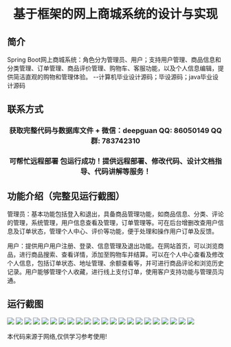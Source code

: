 <p><h1 align="center">基于框架的网上商城系统的设计与实现</h1></p>

## 简介
Spring Boot网上商城系统：角色分为管理员、用户；支持用户管理、商品信息和分类管理、订单管理、商品评价管理、购物车、客服功能，以及个人信息编辑，提供简洁直观的购物和管理体验。    --计算机毕业设计源码；毕设源码；java毕业设计源码


## 联系方式
<p><h3 align="center">获取完整代码与数据库文件 + 微信：deepguan QQ: 86050149 QQ群: 783742310</h3></p>
<p><h3 align="center">可帮忙远程部署 包运行成功！提供远程部署、修改代码、设计文档指导、代码讲解等服务！</h3></p>

## 功能介绍（完整见运行截图）
管理员：基本功能包括登入和退出，具备商品管理功能，如商品信息、分类、评论的管理，系统管理，用户信息查看及管理，订单管理等。可在后台增删改查用户信息及订单状态，管理个人中心、评价等功能，便于处理和操作用户订单及反馈。

用户：提供用户用户注册、登录、信息管理及退出功能。在网站首页，可以浏览商品，进行商品搜索、查看详情，添加至购物车并结算。可以在个人中心查看及修改个人信息，包括订单状态、地址管理、余额查看等，并可进行商品评论和浏览历史记录。用户能够管理个人收藏，进行线上支付订单，使用客户支持功能与管理员沟通。


## 运行截图
![](img/001.jpg)
![](img/002.jpg)
![](img/003.jpg)
![](img/004.jpg)
![](img/005.jpg)
![](img/006.jpg)
![](img/007.jpg)
![](img/008.jpg)
![](img/009.jpg)
![](img/010.jpg)
![](img/011.jpg)
![](img/012.jpg)
![](img/013.jpg)
![](img/014.jpg)
![](img/015.jpg)
![](img/016.jpg)
![](img/017.jpg)
![](img/018.jpg)
![](img/019.jpg)
![](img/020.jpg)
![](img/021.jpg)
![](img/022.jpg)

<p>本代码来源于网络,仅供学习参考使用!</p>
